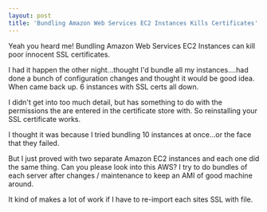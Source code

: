 ```yaml
---
layout: post
title: 'Bundling Amazon Web Services EC2 Instances Kills Certificates'
---
```

Yeah you heard me! Bundling Amazon Web Services EC2 Instances can kill poor innocent SSL certificates.<p></p>
I had it happen the other night...thought I'd bundle all my instances....had done a bunch of configuration changes and thought it would be good idea. When came back up. 6 instances with SSL certs all down.<p></p>
I didn't get into too much detail, but has something to do with the permissions the are entered in the certificate store with. So reinstalling your SSL certificate works.<p></p>
I thought it was because I tried bundling 10 instances at once...or the face that they failed.<p></p>
But I just proved with two separate Amazon EC2 instances and each one did the same thing. Can you please look into this AWS? I try to do bundles of each server after changes / maintenance to keep an AMI of good machine around.<p></p>
It kind of makes a lot of work if I have to re-import each sites SSL with file.